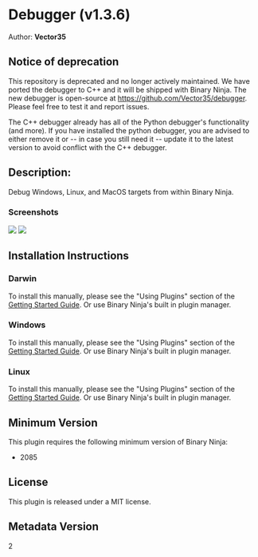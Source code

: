 # Debugger (v1.3.6)
Author: **Vector35**

## Notice of deprecation

This repository is deprecated and no longer actively maintained. We have ported the debugger to C++ and it will be shipped with Binary Ninja.
The new debugger is open-source at https://github.com/Vector35/debugger. Please feel free to test it and report issues.

The C++ debugger already has all of the Python debugger's functionality (and more). If you have installed the python debugger, you are advised to either remove it or -- in case you still need it -- update it to the latest version to avoid conflict with the C++ debugger.

## Description:

Debug Windows, Linux, and MacOS targets from within Binary Ninja.

### Screenshots

![](https://github.com/Vector35/deprecated_python_debugger/blob/master/media/gui.png?raw=true)
![](https://github.com/Vector35/deprecated_python_debugger/blob/master/media/cli.png?raw=true)




## Installation Instructions

### Darwin

To install this manually, please see the "Using Plugins" section of the [Getting Started Guide](https://docs.binary.ninja/getting-started.html#using-plugins). Or use Binary Ninja's built in plugin manager.

### Windows

To install this manually, please see the "Using Plugins" section of the [Getting Started Guide](https://docs.binary.ninja/getting-started.html#using-plugins). Or use Binary Ninja's built in plugin manager.

### Linux

To install this manually, please see the "Using Plugins" section of the [Getting Started Guide](https://docs.binary.ninja/getting-started.html#using-plugins). Or use Binary Ninja's built in plugin manager.

## Minimum Version

This plugin requires the following minimum version of Binary Ninja:

* 2085


## License

This plugin is released under a MIT license.
## Metadata Version

2
